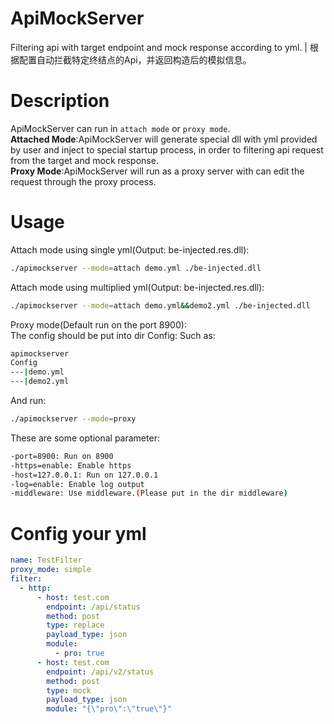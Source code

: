 # ApiMockServer
Filtering api with target endpoint and mock response according to yml. | 根据配置自动拦截特定终结点的Api，并返回构造后的模拟信息。
# Description  
ApiMockServer can run in `attach mode` or `proxy mode`.  
**Attached Mode**:ApiMockServer will generate special dll with yml provided by user and inject to special startup process, in order to filtering api request from the target and mock response.  
**Proxy Mode**:ApiMockServer will run as a proxy server with can edit the request through the proxy process.  
# Usage  
Attach mode using single yml(Output: be-injected.res.dll):  
```bash
./apimockserver --mode=attach demo.yml ./be-injected.dll
```

Attach mode using multiplied yml(Output: be-injected.res.dll):
```bash
./apimockserver --mode=attach demo.yml&&demo2.yml ./be-injected.dll
```

Proxy mode(Default run on the port 8900):  
The config should be put into dir Config:
Such as:
```bash
apimockserver
Config
---|demo.yml
---|demo2.yml
```
And run:
```bash
./apimockserver --mode=proxy
```
These are some optional parameter:
```bash
-port=8900: Run on 8900
-https=enable: Enable https
-host=127.0.0.1: Run on 127.0.0.1
-log=enable: Enable log output
-middleware: Use middleware.(Please put in the dir middleware)
```
# Config your yml
```yml
name: TestFilter
proxy_mode: simple
filter:
  - http:
      - host: test.com
        endpoint: /api/status
        method: post
        type: replace
        payload_type: json
        module:
          - pro: true 
      - host: test.com
        endpoint: /api/v2/status
        method: post
        type: mock
        payload_type: json
        module: "{\"pro\":\"true\"}"
```
